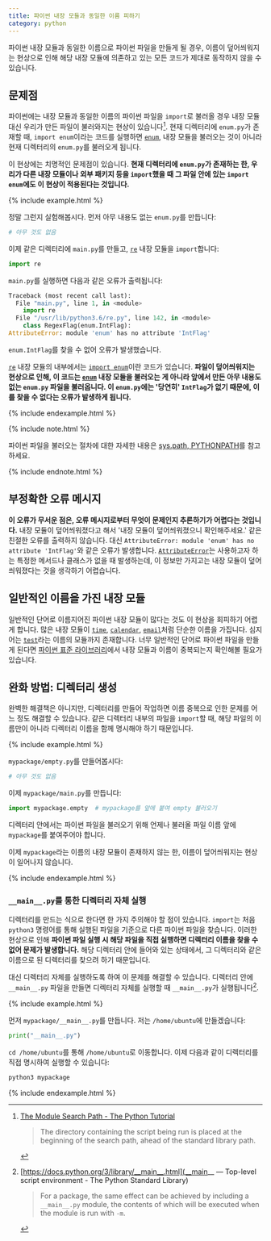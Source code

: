 ```yaml
---
title: 파이썬 내장 모듈과 동일한 이름 피하기
category: python
---
```


파이썬 내장 모듈과 동일한 이름으로 파이썬 파일을 만들게 될 경우, 이름이 덮어씌워지는 현상으로 인해 해당 내장 모듈에 의존하고 있는 모든 코드가 제대로 동작하지 않을 수 있습니다.

## 문제점

파이썬에는 내장 모듈과 동일한 이름의 파이썬 파일을 `import`로 불러올 경우 내장 모듈 대신 우리가 만든 파일이 불러와지는 현상이 있습니다[^ahead]. 현재 디렉터리에 `enum.py`가 존재할 때, `import enum`이라는 코드를 실행하면 [`enum`], 내장 모듈을 불러오는 것이 아니라 현재 디렉터리의 `enum.py`를 불러오게 됩니다.

[^ahead]: [The Module Search Path - The Python Tutorial](https://docs.python.org/3/tutorial/modules.html#the-module-search-path)

    > The directory containing the script being run is placed at the beginning of the search path, ahead of the standard library path.

[`enum`]: https://docs.python.org/3/library/enum.htm

이 현상에는 치명적인 문제점이 있습니다. **현재 디렉터리에 `enum.py`가 존재하는 한, 우리가 다른 내장 모듈이나 외부 패키지 등을 `import`했을 때 그 파일 안에 있는 `import enum`에도 이 현상이 적용된다는 것입니다.**

{% include example.html %}

정말 그런지 실험해봅시다. 먼저 아무 내용도 없는 `enum.py`를 만듭니다:

```py
# 아무 것도 없음
```

이제 같은 디렉터리에 `main.py`를 만들고, [`re`] 내장 모듈을 `import`합니다:

[`re`]: https://docs.python.org/3/library/re.html

```py
import re
```

`main.py`를 실행하면 다음과 같은 오류가 출력됩니다:

```py
Traceback (most recent call last):
  File "main.py", line 1, in <module>
    import re
  File "/usr/lib/python3.6/re.py", line 142, in <module>
    class RegexFlag(enum.IntFlag):
AttributeError: module 'enum' has no attribute 'IntFlag'
```

`enum.IntFlag`를 찾을 수 없어 오류가 발생했습니다.

[`re`] 내장 모듈의 내부에서는 [`import enum`](https://github.com/python/cpython/blob/686d508c26fafb57dfe463c4f55b20013dad1441/Lib/re.py#L124)이란 코드가 있습니다. **파일이 덮어씌워지는 현상으로 인해, 이 코드는 [`enum`] 내장 모듈을 불러오는 게 아니라 앞에서 만든 아무 내용도 없는 `enum.py` 파일을 불러옵니다. 이 `enum.py`에는 '당연히' `IntFlag`가 없기 때문에, 이를 찾을 수 없다는 오류가 발생하게 됩니다.**

{% include endexample.html %}

{% include note.html %}

파이썬 파일을 불러오는 절차에 대한 자세한 내용은 [sys.path, PYTHONPATH](/sys-path-pythonpath.html)를 참고하세요.

{% include endnote.html %}

## 부정확한 오류 메시지

**이 오류가 무서운 점은, 오류 메시지로부터 무엇이 문제인지 추론하기가 어렵다는 것입니다.** 내장 모듈이 덮어씌워졌다고 해서 '내장 모듈이 덮어씌워졌으니 확인해주세요.' 같은 친절한 오류를 출력하지 않습니다. 대신 `AttributeError: module 'enum' has no attribute 'IntFlag'`와 같은 오류가 발생합니다. [`AttributeError`]는 사용하고자 하는 특정한 메서드나 클래스가 없을 때 발생하는데, 이 정보만 가지고는 내장 모듈이 덮어씌워졌다는 것을 생각하기 어렵습니다.

[`AttributeError`]: https://docs.python.org/3/library/exceptions.html#AttributeError

## 일반적인 이름을 가진 내장 모듈

일반적인 단어로 이름지어진 파이썬 내장 모듈이 많다는 것도 이 현상을 회피하기 어렵게 합니다. 많은 내장 모듈이 [`time`](https://docs.python.org/3/library/time.html), [`calendar`](https://docs.python.org/3/library/calendar.html), [`email`](https://docs.python.org/3/library/email.html)처럼 단순한 이름을 가집니다. 심지어는 [`test`](https://docs.python.org/3/library/test.html)라는 이름의 모듈까지 존재합니다. 너무 일반적인 단어로 파이썬 파일을 만들게 된다면 [파이썬 표준 라이브러리](https://docs.python.org/3/library/index.html)에서 내장 모듈과 이름이 중복되는지 확인해볼 필요가 있습니다.

## 완화 방법: 디렉터리 생성

완벽한 해결책은 아니지만, 디렉터리를 만들어 작업하면 이름 중복으로 인한 문제를 어느 정도 해결할 수 있습니다. 같은 디렉터리 내부의 파일을 `import`할 때, 해당 파일의 이름만이 아니라 디렉터리 이름을 함께 명시해야 하기 때문입니다.

{% include example.html %}

`mypackage/empty.py`를 만들어봅시다:

```py
# 아무 것도 없음
```

이제 `mypackage/main.py`를 만듭니다:

```py
import mypackage.empty  # mypackage를 앞에 붙여 empty 불러오기
```

디렉터리 안에서는 파이썬 파일을 불러오기 위해 언제나 불러올 파일 이름 앞에 `mypackage`를 붙여주어야 합니다.

이제 `mypackage`라는 이름의 내장 모듈이 존재하지 않는 한, 이름이 덮어씌워지는 현상이 일어나지 않습니다.

{% include endexample.html %}

### `__main__.py`를 통한 디렉터리 자체 실행

디렉터리를 만드는 식으로 한다면 한 가지 주의해야 할 점이 있습니다. `import`는 처음 `python3` 명령어를 통해 실행된 파일을 기준으로 다른 파이썬 파일을 찾습니다. 이러한 현상으로 인해 **파이썬 파일 실행 시 해당 파일을 직접 실행하면 디렉터리 이름을 찾을 수 없어 문제가 발생합니다.** 해당 디렉터리 안에 들어와 있는 상태에서, 그 디렉터리와 같은 이름으로 된 디렉터리를 찾으려 하기 때문입니다.

대신 디렉터리 자체를 실행하도록 하여 이 문제를 해결할 수 있습니다. 디렉터리 안에 `__main__.py` 파일을 만들면 디렉터리 자체를 실행할 때 `__main__.py`가 실행됩니다[^package-main].

[^package-main]: [https://docs.python.org/3/library/__main__.html](__main__ — Top-level script environment - The Python Standard Library)

    > For a package, the same effect can be achieved by including a `__main__.py` module, the contents of which will be executed when the module is run with `-m`.

{% include example.html %}

먼저 `mypackage/__main__.py`를 만듭니다. 저는 `/home/ubuntu`에 만들겠습니다:

```py
print("__main__.py")
```

`cd /home/ubuntu`를 통해 `/home/ubuntu`로 이동합니다. 이제 다음과 같이 디렉터리를 직접 명시하여 실행할 수 있습니다:

```sh
python3 mypackage
```

{% include endexample.html %}
